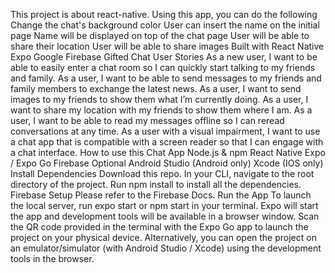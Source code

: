 This project is about react-native.
Using this app, you can do the following
Change the chat's background color
User can insert the name on the initial page
Name will be displayed on top of the chat page
User will be able to share their location
User will be able to share images
Built with
React Native
Expo
Google Firebase
Gifted Chat
User Stories
As a new user, I want to be able to easily enter a chat room so I can quickly start talking to my friends and family.
As a user, I want to be able to send messages to my friends and family members to exchange the latest news.
As a user, I want to send images to my friends to show them what I’m currently doing.
As a user, I want to share my location with my friends to show them where I am.
As a user, I want to be able to read my messages offline so I can reread conversations at any time.
As a user with a visual impairment, I want to use a chat app that is compatible with a screen reader so that I can engage with a chat interface.
How to use this Chat App
Node.js & npm
React Native
Expo / Expo Go
Firebase
Optional
Android Studio (Android only)
Xcode (IOS only)
Install Dependencies
Download this repo.
In your CLI, navigate to the root directory of the project.
Run npm install to install all the dependencies.
Firebase Setup
Please refer to the Firebase Docs.
Run the App
To launch the local server, run expo start or npm start in your terminal.
Expo will start the app and development tools will be available in a browser window. Scan the QR code provided in the terminal with the Expo Go app to launch the project on your physical device.
Alternatively, you can open the project on an emulator/simulator (with Android Studio / Xcode) using the development tools in the browser.
